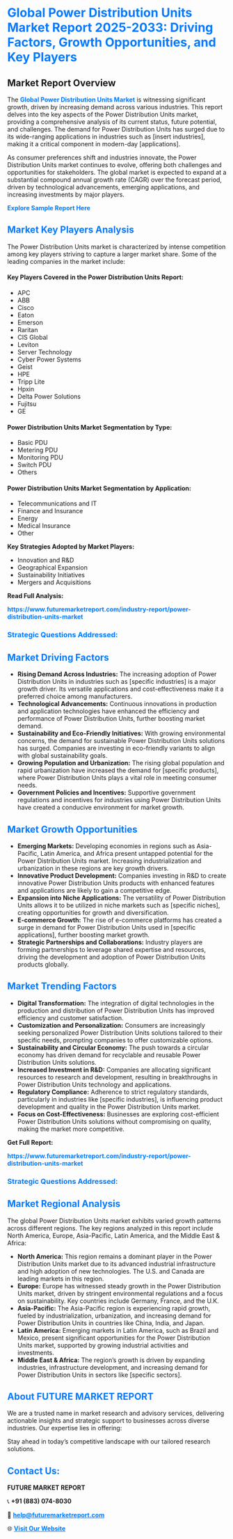 <h1 style="color: #007BFF;">Global Power Distribution Units Market Report 2025-2033: Driving Factors, Growth Opportunities, and Key Players</h1>

<section id="overview">
<h2>Market Report Overview</h2>
<p>The <a href="https://www.futuremarketreport.com/industry-report/power-distribution-units-market" style="color: #007BFF; text-decoration: none;"><strong>Global Power Distribution Units Market</strong></a> is witnessing significant growth, driven by increasing demand across various industries. This report delves into the key aspects of the Power Distribution Units market, providing a comprehensive analysis of its current status, future potential, and challenges. The demand for Power Distribution Units has surged due to its wide-ranging applications in industries such as [insert industries], making it a critical component in modern-day [applications].</p>
<p>As consumer preferences shift and industries innovate, the Power Distribution Units market continues to evolve, offering both challenges and opportunities for stakeholders. The global market is expected to expand at a substantial compound annual growth rate (CAGR) over the forecast period, driven by technological advancements, emerging applications, and increasing investments by major players.</p>
</section>

<section id="overview">
<p><a href="https://www.futuremarketreport.com/request-sample/reportId=101685" style="color: #007BFF; text-decoration: none;"><strong>Explore Sample Report Here</strong></a></p>
</section>

<section id="key-players">
<h2 style="color: #007BFF;">Market Key Players Analysis</h2>
<p>The Power Distribution Units market is characterized by intense competition among key players striving to capture a larger market share. Some of the leading companies in the market include:</p>
<h4>Key Players Covered in the Power Distribution Units Report:</h4>
<ul><li>APC</li><li>ABB</li><li>Cisco</li><li>Eaton</li><li>Emerson</li><li>Raritan</li><li>CIS Global</li><li>Leviton</li><li>Server Technology</li><li>Cyber Power Systems</li><li>Geist</li><li>HPE</li><li>Tripp Lite</li><li>Hpxin</li><li>Delta Power Solutions</li><li>Fujitsu</li><li>GE</li></ul>
<h4>Power Distribution Units Market Segmentation by Type:</h4>
<ul><li>Basic PDU</li><li>Metering PDU</li><li>Monitoring PDU</li><li>Switch PDU</li><li>Others</li></ul>

<h4>Power Distribution Units Market Segmentation by Application:</h4>
<ul><li>Telecommunications and IT</li><li>Finance and Insurance</li><li>Energy</li><li>Medical Insurance</li><li>Other</li></ul>
<p><strong>Key Strategies Adopted by Market Players:</strong></p>
<ul>
<li>Innovation and R&D</li>
<li>Geographical Expansion</li>
<li>Sustainability Initiatives</li>
<li>Mergers and Acquisitions</li>
</ul>
</section>

<section>
<p><strong>Read Full Analysis: </strong></p><a href="https://www.futuremarketreport.com/industry-report/power-distribution-units-market" style="color: #007BFF; text-decoration: none;"><strong>https://www.futuremarketreport.com/industry-report/power-distribution-units-market</strong></a>
<h3 style="color: #007BFF;">Strategic Questions Addressed:</h3>
</section>

<section id="driving-factors">
<h2 style="color: #007BFF;">Market Driving Factors</h2>
<ul>
<li><strong>Rising Demand Across Industries:</strong> The increasing adoption of Power Distribution Units in industries such as [specific industries] is a major growth driver. Its versatile applications and cost-effectiveness make it a preferred choice among manufacturers.</li>
<li><strong>Technological Advancements:</strong> Continuous innovations in production and application technologies have enhanced the efficiency and performance of Power Distribution Units, further boosting market demand.</li>
<li><strong>Sustainability and Eco-Friendly Initiatives:</strong> With growing environmental concerns, the demand for sustainable Power Distribution Units solutions has surged. Companies are investing in eco-friendly variants to align with global sustainability goals.</li>
<li><strong>Growing Population and Urbanization:</strong> The rising global population and rapid urbanization have increased the demand for [specific products], where Power Distribution Units plays a vital role in meeting consumer needs.</li>
<li><strong>Government Policies and Incentives:</strong> Supportive government regulations and incentives for industries using Power Distribution Units have created a conducive environment for market growth.</li>
</ul>
</section>

<section id="growth-opportunities">
<h2 style="color: #007BFF;">Market Growth Opportunities</h2>
<ul>
<li><strong>Emerging Markets:</strong> Developing economies in regions such as Asia-Pacific, Latin America, and Africa present untapped potential for the Power Distribution Units market. Increasing industrialization and urbanization in these regions are key growth drivers.</li>
<li><strong>Innovative Product Development:</strong> Companies investing in R&D to create innovative Power Distribution Units products with enhanced features and applications are likely to gain a competitive edge.</li>
<li><strong>Expansion into Niche Applications:</strong> The versatility of Power Distribution Units allows it to be utilized in niche markets such as [specific niches], creating opportunities for growth and diversification.</li>
<li><strong>E-commerce Growth:</strong> The rise of e-commerce platforms has created a surge in demand for Power Distribution Units used in [specific applications], further boosting market growth.</li>
<li><strong>Strategic Partnerships and Collaborations:</strong> Industry players are forming partnerships to leverage shared expertise and resources, driving the development and adoption of Power Distribution Units products globally.</li>
</ul>
</section>

<section id="trending-factors">
<h2 style="color: #007BFF;">Market Trending Factors</h2>
<ul>
<li><strong>Digital Transformation:</strong> The integration of digital technologies in the production and distribution of Power Distribution Units has improved efficiency and customer satisfaction.</li>
<li><strong>Customization and Personalization:</strong> Consumers are increasingly seeking personalized Power Distribution Units solutions tailored to their specific needs, prompting companies to offer customizable options.</li>
<li><strong>Sustainability and Circular Economy:</strong> The push towards a circular economy has driven demand for recyclable and reusable Power Distribution Units solutions.</li>
<li><strong>Increased Investment in R&D:</strong> Companies are allocating significant resources to research and development, resulting in breakthroughs in Power Distribution Units technology and applications.</li>
<li><strong>Regulatory Compliance:</strong> Adherence to strict regulatory standards, particularly in industries like [specific industries], is influencing product development and quality in the Power Distribution Units market.</li>
<li><strong>Focus on Cost-Effectiveness:</strong> Businesses are exploring cost-efficient Power Distribution Units solutions without compromising on quality, making the market more competitive.</li>
</ul>
</section>

<section>
<p><strong>Get Full Report: </strong></p><a href="https://www.futuremarketreport.com/industry-report/power-distribution-units-market" style="color: #007BFF; text-decoration: none;"><strong>https://www.futuremarketreport.com/industry-report/power-distribution-units-market</strong></a>
<h3 style="color: #007BFF;">Strategic Questions Addressed:</h3>
</section>


<section id="regional-analysis">
<h2 style="color: #007BFF;">Market Regional Analysis</h2>
<p>The global Power Distribution Units market exhibits varied growth patterns across different regions. The key regions analyzed in this report include North America, Europe, Asia-Pacific, Latin America, and the Middle East & Africa:</p>
<ul>
<li><strong>North America:</strong> This region remains a dominant player in the Power Distribution Units market due to its advanced industrial infrastructure and high adoption of new technologies. The U.S. and Canada are leading markets in this region.</li>
<li><strong>Europe:</strong> Europe has witnessed steady growth in the Power Distribution Units market, driven by stringent environmental regulations and a focus on sustainability. Key countries include Germany, France, and the U.K.</li>
<li><strong>Asia-Pacific:</strong> The Asia-Pacific region is experiencing rapid growth, fueled by industrialization, urbanization, and increasing demand for Power Distribution Units in countries like China, India, and Japan.</li>
<li><strong>Latin America:</strong> Emerging markets in Latin America, such as Brazil and Mexico, present significant opportunities for the Power Distribution Units market, supported by growing industrial activities and investments.</li>
<li><strong>Middle East & Africa:</strong> The region’s growth is driven by expanding industries, infrastructure development, and increasing demand for Power Distribution Units in sectors like [specific sectors].</li>
</ul>
</section>

<footer>
<h2 style="color: #007BFF;">About FUTURE MARKET REPORT</h2>
<p>We are a trusted name in market research and advisory services, delivering actionable insights and strategic support to businesses across diverse industries. Our expertise lies in offering:</p>

<p>Stay ahead in today’s competitive landscape with our tailored research solutions.</p>

<h2 style="color: #007BFF;">Contact Us:</h2>
<p><strong>FUTURE MARKET REPORT</strong></p>
<p>📞 <strong>+91 (883) 074-8030</strong></p>
<p>📧 <strong><a href="mailto:help@futuremarketreport.com" style="color: #007BFF;">help@futuremarketreport.com</a></strong></p>
<p>🌐 <strong><a href="https://www.futuremarketreport.com/" style="color: #007BFF;">Visit Our Website</a></strong></p>
</footer>